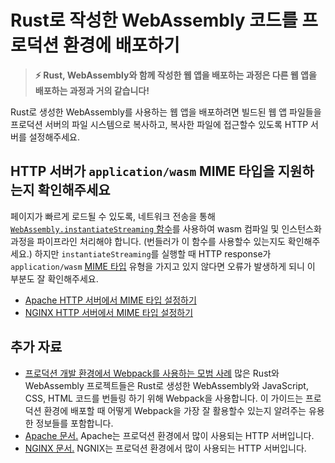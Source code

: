 # Rust로 작성한 WebAssembly 코드를 프로덕션 환경에 배포하기

> **⚡ Rust, WebAssembly와 함께 작성한 웹 앱을 배포하는 과정은 다른 웹 앱을 배포하는 과정과 거의 같습니다!**

Rust로 생성한 WebAssembly를 사용하는 웹 앱을 배포하려면 빌드된 웹 앱 파일들을 프로덕션 서버의 파일 시스템으로 복사하고, 복사한 파일에 접근할수 있도록 HTTP 서버를 설정해주세요.

## HTTP 서버가 `application/wasm` MIME 타입을 지원하는지 확인해주세요

페이지가 빠르게 로드될 수 있도록, 네트워크 전송을 통해 [`WebAssembly.instantiateStreaming` 함수][instantiateStreaming]를 사용하여 wasm 컴파일 및 인스턴스화 과정을 파이프라인 처리해야 합니다. (번들러가 이 함수를 사용할수 있는지도 확인해주세요.) 하지만 `instantiateStreaming`를 실행할 때 HTTP response가 `application/wasm` [MIME 타입][MIME type] 유형을 가지고 있지 않다면 오류가 발생하게 되니 이 부분도 잘 확인해주세요.

* [Apache HTTP 서버에서 MIME 타입 설정하기][apache-mime]
* [NGINX HTTP 서버에서 MIME 타입 설정하기][nginx-mime]

[instantiateStreaming]: https://developer.mozilla.org/en-US/docs/Web/JavaScript/Reference/Global_Objects/WebAssembly/instantiateStreaming
[MIME type]: https://developer.mozilla.org/en-US/docs/Web/HTTP/Basics_of_HTTP/MIME_types
[apache-mime]: https://httpd.apache.org/docs/2.4/mod/mod_mime.html#addtype
[nginx-mime]: https://nginx.org/en/docs/http/ngx_http_core_module.html#types

## 추가 자료

* [프로덕션 개발 환경에서 Webpack를 사용하는 모범 사례][webpack-prod] 많은 Rust와 WebAssembly 프로젝트들은 Rust로 생성한 WebAssembly와 JavaScript, CSS, HTML 코드를 번들링 하기 위해 Webpack을 사용합니다. 이 가이드는 프로덕션 환경에 배포할 때 어떻게 Webpack을 가장 잘 활용할수 있는지 알려주는 유용한 정보들를 포함합니다.
* [Apache 문서.][apache] Apache는 프로덕션 환경에서 많이 사용되는 HTTP 서버입니다.
* [NGINX 문서.][nginx] NGNIX는 프로덕션 환경에서 많이 사용되는 HTTP 서버입니다.

[webpack-prod]: https://webpack.js.org/guides/production/
[apache]: https://httpd.apache.org/docs/
[nginx]: https://docs.nginx.com/nginx/admin-guide/installing-nginx/installing-nginx-open-source/

